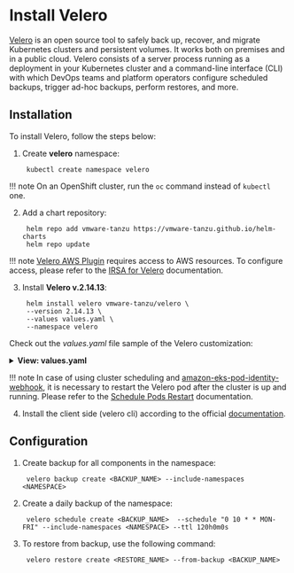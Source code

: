 # Install Velero

[Velero](https://velero.io/) is an open source tool to safely back up, recover, and migrate Kubernetes clusters and persistent volumes.
It works both on premises and in a public cloud. Velero consists of a server process running as a deployment in your
Kubernetes cluster and a command-line interface (CLI) with which DevOps teams and platform operators configure scheduled
backups, trigger ad-hoc backups, perform restores, and more.

## Installation

To install Velero, follow the steps below:

1. Create **velero** namespace:

        kubectl create namespace velero

  !!! note
      On an OpenShift cluster, run the `oc` command instead of `kubectl` one.

2. Add a chart repository:

        helm repo add vmware-tanzu https://vmware-tanzu.github.io/helm-charts
        helm repo update

  !!! note
       [Velero AWS Plugin](https://github.com/vmware-tanzu/velero-plugin-for-aws) requires access to AWS resources.
       To configure access, please refer to the [IRSA for Velero](./velero-irsa.md) documentation.

3. Install **Velero v.2.14.13**:

        helm install velero vmware-tanzu/velero \
        --version 2.14.13 \
        --values values.yaml \
        --namespace velero

  Check out the *values.yaml* file sample of the Velero customization:


   <details>
   <summary><b>View: values.yaml</b></summary>

```yaml
image:
  repository: velero/velero
  tag: v1.5.3
securityContext:
  fsGroup: 65534
restic:
  securityContext:
    fsGroup: 65534
serviceAccount:
  server:
    create: true
    name: edp-velero
      annotations:
        eks.amazonaws.com/role-arn: "arn:aws:iam::<AWS_ACCOUNT_ID>:role/AWSIRSA‹CLUSTER_NAME›‹VELERO_NAMESPACE›Velero"
credentials:
  useSecret: false
configuration:
  provider: aws
  backupStorageLocation:
    name: default
    bucket: velero-<CLUSTER_NAME>
    config:
      region: eu-central-1
  volumeSnapshotLocation:
    name: default
    config:
      region: <AWS_REGION>
initContainers:
  - name: velero-plugin-for-aws
    image: velero/velero-plugin-for-aws:v1.1.0
    volumeMounts:
      - mountPath: /target
        name: plugins
```

  </details>

  !!! note
      In case of using cluster scheduling and [amazon-eks-pod-identity-webhook](https://github.com/aws/amazon-eks-pod-identity-webhook), it is necessary to restart the Velero pod after the cluster is up and running.
      Please refer to the [Schedule Pods Restart](schedule-pods-restart.md) documentation.

4. Install the client side (velero cli) according to the official [documentation](https://velero.io/docs/v1.5/basic-install/).

## Configuration

1. Create backup for all components in the namespace:

        velero backup create <BACKUP_NAME> --include-namespaces <NAMESPACE>

2. Create a daily backup of the namespace:

        velero schedule create <BACKUP_NAME>  --schedule "0 10 * * MON-FRI" --include-namespaces <NAMESPACE> --ttl 120h0m0s

3. To restore from backup, use the following command:

        velero restore create <RESTORE_NAME> --from-backup <BACKUP_NAME>
